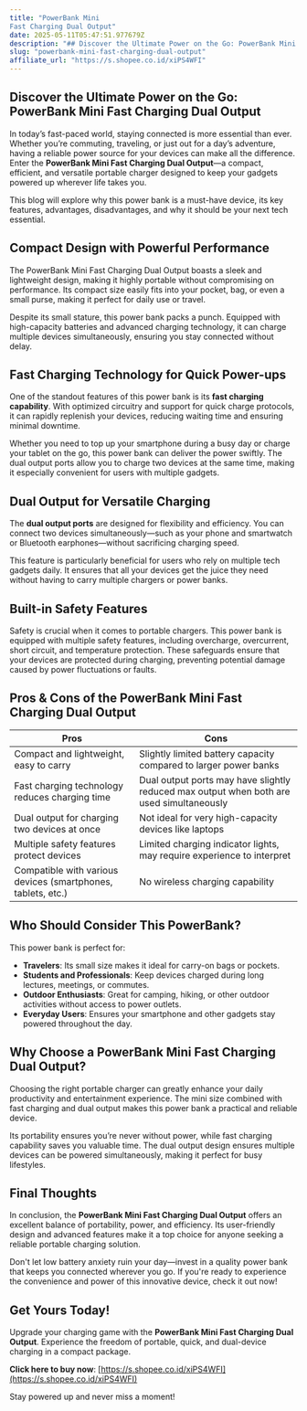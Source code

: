 ```yaml
---
title: "PowerBank Mini
Fast Charging Dual Output"
date: 2025-05-11T05:47:51.977679Z
description: "## Discover the Ultimate Power on the Go: PowerBank Mini Fast Charging Dual Output..."
slug: "powerbank-mini-fast-charging-dual-output"
affiliate_url: "https://s.shopee.co.id/xiPS4WFI"
---
```

## Discover the Ultimate Power on the Go: PowerBank Mini Fast Charging Dual Output

In today’s fast-paced world, staying connected is more essential than ever. Whether you’re commuting, traveling, or just out for a day’s adventure, having a reliable power source for your devices can make all the difference. Enter the **PowerBank Mini Fast Charging Dual Output**—a compact, efficient, and versatile portable charger designed to keep your gadgets powered up wherever life takes you.

This blog will explore why this power bank is a must-have device, its key features, advantages, disadvantages, and why it should be your next tech essential.

## Compact Design with Powerful Performance

The PowerBank Mini Fast Charging Dual Output boasts a sleek and lightweight design, making it highly portable without compromising on performance. Its compact size easily fits into your pocket, bag, or even a small purse, making it perfect for daily use or travel.

Despite its small stature, this power bank packs a punch. Equipped with high-capacity batteries and advanced charging technology, it can charge multiple devices simultaneously, ensuring you stay connected without delay.

## Fast Charging Technology for Quick Power-ups

One of the standout features of this power bank is its **fast charging capability**. With optimized circuitry and support for quick charge protocols, it can rapidly replenish your devices, reducing waiting time and ensuring minimal downtime.

Whether you need to top up your smartphone during a busy day or charge your tablet on the go, this power bank can deliver the power swiftly. The dual output ports allow you to charge two devices at the same time, making it especially convenient for users with multiple gadgets.

## Dual Output for Versatile Charging

The **dual output ports** are designed for flexibility and efficiency. You can connect two devices simultaneously—such as your phone and smartwatch or Bluetooth earphones—without sacrificing charging speed.

This feature is particularly beneficial for users who rely on multiple tech gadgets daily. It ensures that all your devices get the juice they need without having to carry multiple chargers or power banks.

## Built-in Safety Features

Safety is crucial when it comes to portable chargers. This power bank is equipped with multiple safety features, including overcharge, overcurrent, short circuit, and temperature protection. These safeguards ensure that your devices are protected during charging, preventing potential damage caused by power fluctuations or faults.

## Pros & Cons of the PowerBank Mini Fast Charging Dual Output

| **Pros** | **Cons** |
|------------|------------|
| Compact and lightweight, easy to carry | Slightly limited battery capacity compared to larger power banks |
| Fast charging technology reduces charging time | Dual output ports may have slightly reduced max output when both are used simultaneously |
| Dual output for charging two devices at once | Not ideal for very high-capacity devices like laptops |
| Multiple safety features protect devices | Limited charging indicator lights, may require experience to interpret |
| Compatible with various devices (smartphones, tablets, etc.) | No wireless charging capability |

## Who Should Consider This PowerBank?

This power bank is perfect for:
- **Travelers**: Its small size makes it ideal for carry-on bags or pockets.
- **Students and Professionals**: Keep devices charged during long lectures, meetings, or commutes.
- **Outdoor Enthusiasts**: Great for camping, hiking, or other outdoor activities without access to power outlets.
- **Everyday Users**: Ensures your smartphone and other gadgets stay powered throughout the day.

## Why Choose a PowerBank Mini Fast Charging Dual Output?

Choosing the right portable charger can greatly enhance your daily productivity and entertainment experience. The mini size combined with fast charging and dual output makes this power bank a practical and reliable device.

Its portability ensures you’re never without power, while fast charging capability saves you valuable time. The dual output design ensures multiple devices can be powered simultaneously, making it perfect for busy lifestyles.

## Final Thoughts

In conclusion, the **PowerBank Mini Fast Charging Dual Output** offers an excellent balance of portability, power, and efficiency. Its user-friendly design and advanced features make it a top choice for anyone seeking a reliable portable charging solution.

Don't let low battery anxiety ruin your day—invest in a quality power bank that keeps you connected wherever you go. If you're ready to experience the convenience and power of this innovative device, check it out now!

## Get Yours Today!

Upgrade your charging game with the **PowerBank Mini Fast Charging Dual Output**. Experience the freedom of portable, quick, and dual-device charging in a compact package.

**Click here to buy now**: [https://s.shopee.co.id/xiPS4WFI](https://s.shopee.co.id/xiPS4WFI)

Stay powered up and never miss a moment!
